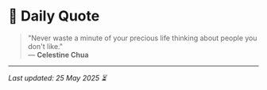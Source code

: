 # 📜 Daily Quote

> "Never waste a minute of your precious life thinking about people you don't like."  
> — **Celestine Chua**

---

_Last updated: 25 May 2025 ⏳_
